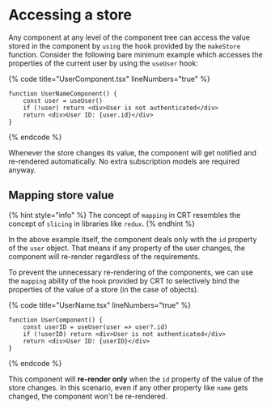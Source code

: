 # Accessing a store

Any component at any level of the component tree can access the value stored in the component by `using` the hook provided by the `makeStore` function. Consider the following bare minimum example which accesses the properties of the current user by using the `useUser` hook:

{% code title="UserComponent.tsx" lineNumbers="true" %}
```tsx
function UserNameComponent() {
    const user = useUser()
    if (!user) return <div>User is not authenticated</div>
    return <div>User ID: {user.id}</div>
}
```
{% endcode %}

Whenever the store changes its value, the component will get notified and re-rendered automatically. No extra subscription models are required anyway.

## Mapping store value

{% hint style="info" %}
The concept of `mapping` in CRT resembles the concept of `slicing` in libraries like `redux`.
{% endhint %}

In the above example itself, the component deals only with the `id` property of the `user` object. That means if any property of the user changes, the component will re-render regardless of the requirements.

To prevent the unnecessary re-rendering of the components, we can use the `mapping` ability of the `hook` provided by CRT to selectively bind the properties of the value of a store (in the case of objects).

{% code title="UserName.tsx" lineNumbers="true" %}
```tsx
function UserComponent() {
    const userID = useUser(user => user?.id)
    if (!userID) return <div>User is not authenticated</div>
    return <div>User ID: {userID}</div>
}
```
{% endcode %}

This component will **re-render only** when the `id` property of the value of the store changes. In this scenario, even if any other property like `name` gets changed, the component won't be re-rendered.
